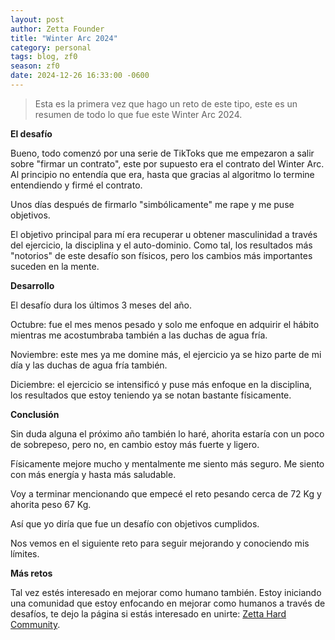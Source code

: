 ```yaml
---
layout: post
author: Zetta Founder
title: "Winter Arc 2024"
category: personal
tags: blog, zf0
season: zf0
date: 2024-12-26 16:33:00 -0600
---
```


> Esta es la primera vez que hago un reto de este tipo, este es un resumen de todo lo que fue este Winter Arc 2024.

**El desafío**

Bueno, todo comenzó por una serie de TikToks que me empezaron a salir sobre "firmar un contrato", este por supuesto era el contrato del Winter Arc. Al principio no entendía que era, hasta que gracias al algoritmo lo termine entendiendo y firmé el contrato.

Unos días después de firmarlo "simbólicamente" me rape y me puse objetivos.

El objetivo principal para mí era recuperar u obtener masculinidad a través del ejercicio, la disciplina y el auto-dominio. Como tal, los resultados más "notorios" de este desafío son físicos, pero los cambios más importantes suceden en la mente.

**Desarrollo**

El desafío dura los últimos 3 meses del año.

Octubre: fue el mes menos pesado y solo me enfoque en adquirir el hábito mientras me acostumbraba también a las duchas de agua fría.

Noviembre: este mes ya me domine más, el ejercicio ya se hizo parte de mi día y las duchas de agua fría también.

Diciembre: el ejercicio se intensificó y puse más enfoque en la disciplina, los resultados que estoy teniendo ya se notan bastante físicamente.

**Conclusión**

Sin duda alguna el próximo año también lo haré, ahorita estaría con un poco de sobrepeso, pero no, en cambio estoy más fuerte y ligero.

Físicamente mejore mucho y mentalmente me siento más seguro. Me siento con más energía y hasta más saludable.

Voy a terminar mencionando que empecé el reto pesando cerca de 72 Kg y ahorita peso 67 Kg.

Así que yo diría que fue un desafío con objetivos cumplidos.

Nos vemos en el siguiente reto para seguir mejorando y conociendo mis límites.

**Más retos**

Tal vez estés interesado en mejorar como humano también. Estoy iniciando una comunidad que estoy enfocando en mejorar como humanos a través de desafíos, te dejo la página si estás interesado en unirte: [Zetta Hard Community](zettahard.net).